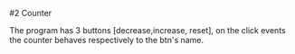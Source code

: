 #2 Counter

The program has 3 buttons [decrease,increase, reset], on the click events the counter behaves respectively to the btn's name.
